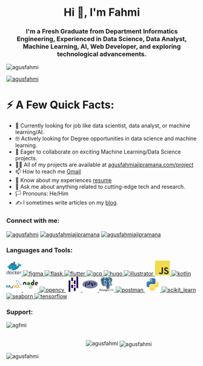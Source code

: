 <h1 align="center">Hi 👋, I'm Fahmi</h1>
<h3 align="center">I'm a Fresh Graduate from Department Informatics Engineering, Experienced in Data Science, Data Analyst, Machine Learning, AI, Web Developer, and exploring technological advancements.</h3>

<p align="left"> <img src="https://komarev.com/ghpvc/?username=agusfahmi&label=Profile%20views&color=0e75b6&style=flat" alt="agusfahmi" /> </p>

<p align="left"> <a href="https://twitter.com/agusfahmi" target="blank"><img src="https://img.shields.io/twitter/follow/agusfahmi?logo=twitter&style=for-the-badge" alt="agusfahmi" /></a> </p>

# ⚡ A Few Quick Facts:

- 🔬 Currently looking for job like data scientist, data analyst, or machine learning/AI.
- 🤓 Actively looking for Degree opportunities in data science and machine learning.
- 🤝 Eager to collaborate on exciting Machine Learning/Data Science projects.
- 👨‍💻 All of my projects are available at [agusfahmiajipramana.com/project](agusfahmiajipramana.com/project)
- 📫 How to reach me [Gmail](mailto:agufahmiajipramana@gmail.com)
- 📄 Know about my experiences [resume](agusfahmiajipramana.com/document/CV.pdf)
- 💬 Ask me about anything related to cutting-edge tech and research.
- 🏳️ Pronouns: He/Him
- ✍️ I sometimes write articles on my [blog](https://agusfahmiajipramana.com/blogs/).

<h3 align="left">Connect with me:</h3>
<p align="left">
<a href="https://twitter.com/agusfahmi" target="blank"><img align="center" src="https://raw.githubusercontent.com/rahuldkjain/github-profile-readme-generator/master/src/images/icons/Social/twitter.svg" alt="agusfahmi" height="30" width="40" /></a>
<a href="https://linkedin.com/in/agusfahmiajipramana" target="blank"><img align="center" src="https://raw.githubusercontent.com/rahuldkjain/github-profile-readme-generator/master/src/images/icons/Social/linked-in-alt.svg" alt="agusfahmiajipramana" height="30" width="40" /></a>
<a href="https://www.youtube.com/c/agusfahmiajipramana" target="blank"><img align="center" src="https://raw.githubusercontent.com/rahuldkjain/github-profile-readme-generator/master/src/images/icons/Social/youtube.svg" alt="agusfahmiajipramana" height="30" width="40" /></a>
</p>

<h3 align="left">Languages and Tools:</h3>
<p align="left"> <a href="https://www.docker.com/" target="_blank" rel="noreferrer"> <img src="https://raw.githubusercontent.com/devicons/devicon/master/icons/docker/docker-original-wordmark.svg" alt="docker" width="40" height="40"/> </a> <a href="https://www.figma.com/" target="_blank" rel="noreferrer"> <img src="https://www.vectorlogo.zone/logos/figma/figma-icon.svg" alt="figma" width="40" height="40"/> </a> <a href="https://flask.palletsprojects.com/" target="_blank" rel="noreferrer"> <img src="https://www.vectorlogo.zone/logos/pocoo_flask/pocoo_flask-icon.svg" alt="flask" width="40" height="40"/> </a> <a href="https://flutter.dev" target="_blank" rel="noreferrer"> <img src="https://www.vectorlogo.zone/logos/flutterio/flutterio-icon.svg" alt="flutter" width="40" height="40"/> </a> <a href="https://cloud.google.com" target="_blank" rel="noreferrer"> <img src="https://www.vectorlogo.zone/logos/google_cloud/google_cloud-icon.svg" alt="gcp" width="40" height="40"/> </a> <a href="https://gohugo.io/" target="_blank" rel="noreferrer"> <img src="https://api.iconify.design/logos-hugo.svg" alt="hugo" width="40" height="40"/> </a> <a href="https://www.adobe.com/in/products/illustrator.html" target="_blank" rel="noreferrer"> <img src="https://www.vectorlogo.zone/logos/adobe_illustrator/adobe_illustrator-icon.svg" alt="illustrator" width="40" height="40"/> </a> <a href="https://developer.mozilla.org/en-US/docs/Web/JavaScript" target="_blank" rel="noreferrer"> <img src="https://raw.githubusercontent.com/devicons/devicon/master/icons/javascript/javascript-original.svg" alt="javascript" width="40" height="40"/> </a> <a href="https://kotlinlang.org" target="_blank" rel="noreferrer"> <img src="https://www.vectorlogo.zone/logos/kotlinlang/kotlinlang-icon.svg" alt="kotlin" width="40" height="40"/> </a> <a href="https://www.mysql.com/" target="_blank" rel="noreferrer"> <img src="https://raw.githubusercontent.com/devicons/devicon/master/icons/mysql/mysql-original-wordmark.svg" alt="mysql" width="40" height="40"/> </a> <a href="https://nodejs.org" target="_blank" rel="noreferrer"> <img src="https://raw.githubusercontent.com/devicons/devicon/master/icons/nodejs/nodejs-original-wordmark.svg" alt="nodejs" width="40" height="40"/> </a> <a href="https://opencv.org/" target="_blank" rel="noreferrer"> <img src="https://www.vectorlogo.zone/logos/opencv/opencv-icon.svg" alt="opencv" width="40" height="40"/> </a> <a href="https://pandas.pydata.org/" target="_blank" rel="noreferrer"> <img src="https://raw.githubusercontent.com/devicons/devicon/2ae2a900d2f041da66e950e4d48052658d850630/icons/pandas/pandas-original.svg" alt="pandas" width="40" height="40"/> </a> <a href="https://www.php.net" target="_blank" rel="noreferrer"> <img src="https://raw.githubusercontent.com/devicons/devicon/master/icons/php/php-original.svg" alt="php" width="40" height="40"/> </a> <a href="https://www.postgresql.org" target="_blank" rel="noreferrer"> <img src="https://raw.githubusercontent.com/devicons/devicon/master/icons/postgresql/postgresql-original-wordmark.svg" alt="postgresql" width="40" height="40"/> </a> <a href="https://postman.com" target="_blank" rel="noreferrer"> <img src="https://www.vectorlogo.zone/logos/getpostman/getpostman-icon.svg" alt="postman" width="40" height="40"/> </a> <a href="https://www.python.org" target="_blank" rel="noreferrer"> <img src="https://raw.githubusercontent.com/devicons/devicon/master/icons/python/python-original.svg" alt="python" width="40" height="40"/> </a> <a href="https://scikit-learn.org/" target="_blank" rel="noreferrer"> <img src="https://upload.wikimedia.org/wikipedia/commons/0/05/Scikit_learn_logo_small.svg" alt="scikit_learn" width="40" height="40"/> </a> <a href="https://seaborn.pydata.org/" target="_blank" rel="noreferrer"> <img src="https://seaborn.pydata.org/_images/logo-mark-lightbg.svg" alt="seaborn" width="40" height="40"/> </a> <a href="https://www.tensorflow.org" target="_blank" rel="noreferrer"> <img src="https://www.vectorlogo.zone/logos/tensorflow/tensorflow-icon.svg" alt="tensorflow" width="40" height="40"/> </a> </p>

<h3 align="left">Support:</h3>
<p><a href="https://www.buymeacoffee.com/agfmi"> <img align="left" src="https://cdn.buymeacoffee.com/buttons/v2/default-yellow.png" height="50" width="210" alt="agfmi" /></a></p><br><br>

<p><img align="left" src="https://github-readme-stats.vercel.app/api/top-langs?username=agusfahmi&show_icons=true&locale=en&layout=compact" alt="agusfahmi" /></p>

<p>&nbsp;<img align="center" src="https://github-readme-stats.vercel.app/api?username=agusfahmi&show_icons=true&locale=en" alt="agusfahmi" /></p>

<p><img align="center" src="https://github-readme-streak-stats.herokuapp.com/?user=agusfahmi&" alt="agusfahmi" /></p>
